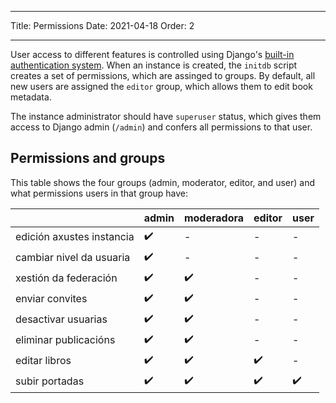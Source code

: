 - - -
Title: Permissions Date: 2021-04-18 Order: 2
- - -

User access to different features is controlled using Django's [built-in authentication system](https://docs.djangoproject.com/en/3.2/topics/auth/default/). When an instance is created, the `initdb` script creates a set of permissions, which are assinged to groups. By default, all new users are assigned the `editor` group, which allows them to edit book metadata.

The instance administrator should have `superuser` status, which gives them access to Django admin (`/admin`) and confers all permissions to that user.

## Permissions and groups
This table shows the four groups (admin, moderator, editor, and user) and what permissions users in that group have:

|                           | admin | moderadora | editor | user |
| ------------------------- | ----- | ---------- | ------ | ---- |
| edición axustes instancia | ✔️    | -          | -      | -    |
| cambiar nivel da usuaria  | ✔️    | -          | -      | -    |
| xestión da federación     | ✔️    | ✔️         | -      | -    |
| enviar convites           | ✔️    | ✔️         | -      | -    |
| desactivar usuarias       | ✔️    | ✔️         | -      | -    |
| eliminar publicacións     | ✔️    | ✔️         | -      | -    |
| editar libros             | ✔️    | ✔️         | ✔️     | -    |
 subir portadas            |  ✔️    |     ✔️       |   ✔️     |  ✔️
